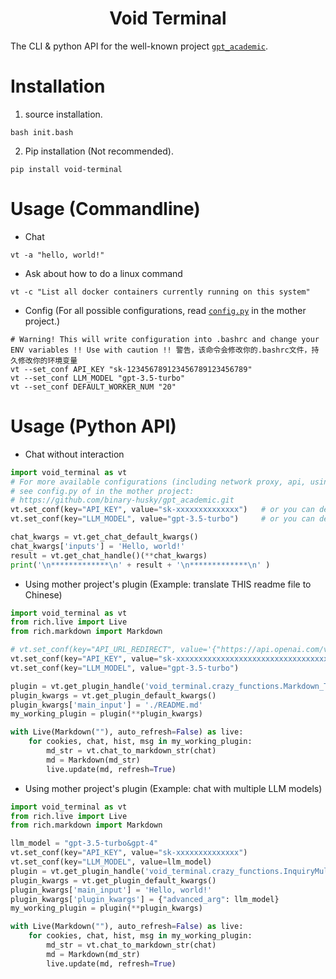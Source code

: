 # <div align=center> Void Terminal</div>

The CLI & python API for the well-known project [`gpt_academic`](https://github.com/binary-husky/gpt_academic.git).

# Installation

1. source installation.
```
bash init.bash
```

2. Pip installation (Not recommended).
```
pip install void-terminal
```

# Usage (Commandline)

- Chat

```
vt -a "hello, world!"
```

- Ask about how to do a linux command

```
vt -c "List all docker containers currently running on this system"
```


- Config (For all possible configurations, read [`config.py`](https://github.com/binary-husky/gpt_academic/blob/master/config.py) in the mother project.)
```
# Warning! This will write configuration into .bashrc and change your ENV variables !! Use with caution !! 警告，该命令会修改你的.bashrc文件，持久修改你的环境变量
vt --set_conf API_KEY "sk-123456789123456789123456789"
vt --set_conf LLM_MODEL "gpt-3.5-turbo"
vt --set_conf DEFAULT_WORKER_NUM "20"
```


# Usage (Python API)

- Chat without interaction

```python
import void_terminal as vt
# For more available configurations (including network proxy, api, using chatglm etc.),
# see config.py of in the mother project:
# https://github.com/binary-husky/gpt_academic.git
vt.set_conf(key="API_KEY", value="sk-xxxxxxxxxxxxxx")   # or you can delete this line and set ENV variable
vt.set_conf(key="LLM_MODEL", value="gpt-3.5-turbo")     # or you can delete this line and set ENV variable

chat_kwargs = vt.get_chat_default_kwargs()
chat_kwargs['inputs'] = 'Hello, world!'
result = vt.get_chat_handle()(**chat_kwargs)
print('\n*************\n' + result + '\n*************\n' )
```


- Using mother project's plugin (Example: translate THIS readme file to Chinese)

```python
import void_terminal as vt
from rich.live import Live
from rich.markdown import Markdown

# vt.set_conf(key="API_URL_REDIRECT", value='{"https://api.openai.com/v1/chat/completions": "http://11.22.33.44:5566/v1/chat/completions"}')
vt.set_conf(key="API_KEY", value="sk-xxxxxxxxxxxxxxxxxxxxxxxxxxxxxxxxxxxxxxxxxxxxxxxx")
vt.set_conf(key="LLM_MODEL", value="gpt-3.5-turbo")

plugin = vt.get_plugin_handle('void_terminal.crazy_functions.Markdown_Translate->TranslateMarkdownToSpecifiedLanguage')
plugin_kwargs = vt.get_plugin_default_kwargs()
plugin_kwargs['main_input'] = './README.md'
my_working_plugin = plugin(**plugin_kwargs)

with Live(Markdown(""), auto_refresh=False) as live:
    for cookies, chat, hist, msg in my_working_plugin:
        md_str = vt.chat_to_markdown_str(chat)
        md = Markdown(md_str)
        live.update(md, refresh=True)
```

- Using mother project's plugin (Example: chat with multiple LLM models)

```python
import void_terminal as vt
from rich.live import Live
from rich.markdown import Markdown

llm_model = "gpt-3.5-turbo&gpt-4"
vt.set_conf(key="API_KEY", value="sk-xxxxxxxxxxxxxx")
vt.set_conf(key="LLM_MODEL", value=llm_model)
plugin = vt.get_plugin_handle('void_terminal.crazy_functions.InquiryMultipleLargeLanguageModels->SimultaneousInquiry')
plugin_kwargs = vt.get_plugin_default_kwargs()
plugin_kwargs['main_input'] = 'Hello, world!'
plugin_kwargs['plugin_kwargs'] = {"advanced_arg": llm_model}
my_working_plugin = plugin(**plugin_kwargs)

with Live(Markdown(""), auto_refresh=False) as live:
    for cookies, chat, hist, msg in my_working_plugin:
        md_str = vt.chat_to_markdown_str(chat)
        md = Markdown(md_str)
        live.update(md, refresh=True)
```






